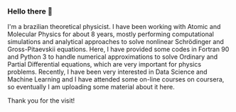 ### Hello there 👋

I'm a brazilian theoretical physicist. I have been working with Atomic and Molecular Physics for about 8 years, mostly performing computational simulations and analytical approaches to solve nonlinear Schrödinger and Gross-Pitaevskii equations. Here, I have provided some codes in Fortran 90 and Python 3 to handle numerical approximations to solve Ordinary and Partial Differential equations, which are very important for physics problems. Recently, I have been very interested in Data Science and Machine Learning and I have attended some on-line courses on coursera, so eventually I am uploading some material about it here.

Thank you for the visit! 

